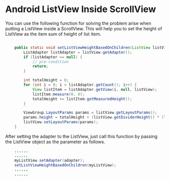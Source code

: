 # Android ListView Inside ScrollView

You can use the following function for solving the problem arise when putting a ListView inside a ScrollView. This will help you to set the height of ListView as the item sum of height of list item.

```java

	public static void setListViewHeightBasedOnChildren(ListView listView) {
        ListAdapter listAdapter = listView.getAdapter();
        if (listAdapter == null) {
            // pre-condition
            return;
        }

        int totalHeight = 0;
        for (int i = 0; i < listAdapter.getCount(); i++) {
            View listItem = listAdapter.getView(i, null, listView);
            listItem.measure(0, 0);
            totalHeight += listItem.getMeasuredHeight();
        }

        ViewGroup.LayoutParams params = listView.getLayoutParams();
        params.height = totalHeight + (listView.getDividerHeight() * (listAdapter.getCount() - 1));
        listView.setLayoutParams(params);
    }
```

After setting the adapter to the ListView, just call this function by passing the ListView object as the parameter as follows.

```java
	......
	......
	myListView.setAdapter(adapter);
	setListViewHeightBasedOnChildren(myListView);
	......
	......
```

